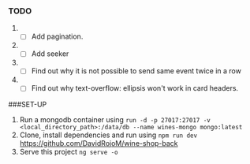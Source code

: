 ### TODO
1. - [ ] Add pagination.
2. - [ ] Add seeker
3. - [ ] Find out why it is not possible to send same event twice in a row
4. - [ ] Find out why text-overflow: ellipsis won't work in card headers.

###SET-UP
1. Run a mongodb container using `run -d -p 27017:27017 -v <local_directory_path>:/data/db --name wines-mongo mongo:latest`
2. Clone, install dependencies and run using `npm run dev` https://github.com/DavidRojoM/wine-shop-back
3. Serve this project `ng serve -o`
